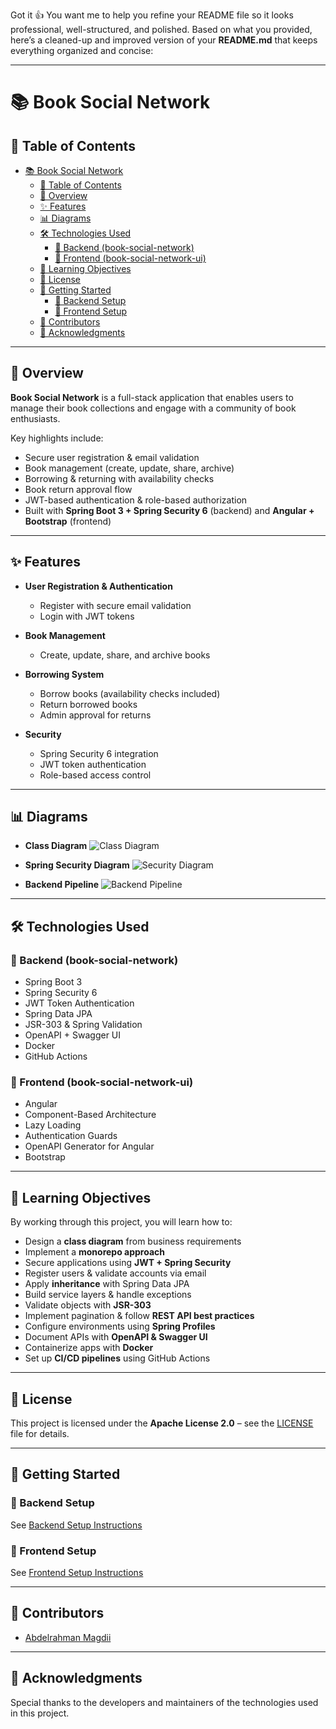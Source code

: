 Got it 👍 You want me to help you refine your README file so it looks professional, well-structured, and polished. Based on what you provided, here’s a cleaned-up and improved version of your **README.md** that keeps everything organized and concise:

---

# 📚 Book Social Network

## 📑 Table of Contents

- [📚 Book Social Network](#-book-social-network)
  - [📑 Table of Contents](#-table-of-contents)
  - [📝 Overview](#-overview)
  - [✨ Features](#-features)
  - [📊 Diagrams](#-diagrams)
  - [🛠️ Technologies Used](#️-technologies-used)
    - [🔹 Backend (book-social-network)](#-backend-book-social-network)
    - [🔹 Frontend (book-social-network-ui)](#-frontend-book-social-network-ui)
  - [🎯 Learning Objectives](#-learning-objectives)
  - [📜 License](#-license)
  - [🚀 Getting Started](#-getting-started)
    - [🔹 Backend Setup](#-backend-setup)
    - [🔹 Frontend Setup](#-frontend-setup)
  - [👥 Contributors](#-contributors)
  - [🙌 Acknowledgments](#-acknowledgments)

---

## 📝 Overview

**Book Social Network** is a full-stack application that enables users to manage their book collections and engage with a community of book enthusiasts.

Key highlights include:

* Secure user registration & email validation
* Book management (create, update, share, archive)
* Borrowing & returning with availability checks
* Book return approval flow
* JWT-based authentication & role-based authorization
* Built with **Spring Boot 3 + Spring Security 6** (backend) and **Angular + Bootstrap** (frontend)

---

## ✨ Features

* **User Registration & Authentication**

  * Register with secure email validation
  * Login with JWT tokens

* **Book Management**

  * Create, update, share, and archive books

* **Borrowing System**

  * Borrow books (availability checks included)
  * Return borrowed books
  * Admin approval for returns

* **Security**

  * Spring Security 6 integration
  * JWT token authentication
  * Role-based access control

---

## 📊 Diagrams

* **Class Diagram**
  ![Class Diagram](docs/images/class-diagram.png)

* **Spring Security Diagram**
  ![Security Diagram](docs/images/security-diagram.png)

* **Backend Pipeline**
  ![Backend Pipeline](docs/images/backend-pipeline.png)

---

## 🛠️ Technologies Used

### 🔹 Backend (book-social-network)

* Spring Boot 3
* Spring Security 6
* JWT Token Authentication
* Spring Data JPA
* JSR-303 & Spring Validation
* OpenAPI + Swagger UI
* Docker
* GitHub Actions

### 🔹 Frontend (book-social-network-ui)

* Angular
* Component-Based Architecture
* Lazy Loading
* Authentication Guards
* OpenAPI Generator for Angular
* Bootstrap

---

## 🎯 Learning Objectives

By working through this project, you will learn how to:

* Design a **class diagram** from business requirements
* Implement a **monorepo approach**
* Secure applications using **JWT + Spring Security**
* Register users & validate accounts via email
* Apply **inheritance** with Spring Data JPA
* Build service layers & handle exceptions
* Validate objects with **JSR-303**
* Implement pagination & follow **REST API best practices**
* Configure environments using **Spring Profiles**
* Document APIs with **OpenAPI & Swagger UI**
* Containerize apps with **Docker**
* Set up **CI/CD pipelines** using GitHub Actions

---

## 📜 License

This project is licensed under the **Apache License 2.0** – see the [LICENSE](LICENSE) file for details.

---

## 🚀 Getting Started

### 🔹 Backend Setup

See [Backend Setup Instructions](./book-social-network/README.md)

### 🔹 Frontend Setup

See [Frontend Setup Instructions](./book-social-network-ui/README.md)

---

## 👥 Contributors

* [Abdelrahman Magdii](https://github.com/Abdelrahman-Magdii)

---

## 🙌 Acknowledgments

Special thanks to the developers and maintainers of the technologies used in this project.
